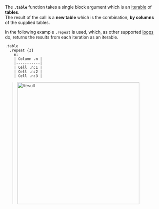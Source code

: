 The **`.table`** function takes a single block argument which is an [iterable](iterable) of **tables**.  
The result of the call is a **new table** which is the combination, **by columns** of the supplied tables.

In the following example `.repeat` is used, which, as other supported [loops](loops) do, returns the results from each iteration as an iterable.

```
.table
  .repeat {3}
    n:
    | Column .n |
    |-----------|
    | Cell .n:1 |
    | Cell .n:2 |
    | Cell .n:3 |
```
> <img width="400" alt="Result" src="https://github.com/user-attachments/assets/f4308c8a-084d-432b-be4e-b2a38e095a84">


